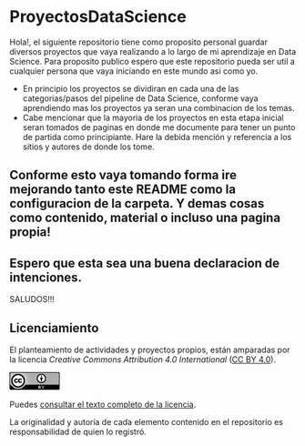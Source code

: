 # ProyectosDataScience
Hola!, el siguiente repositorio tiene como proposito personal guardar diversos proyectos que vaya realizando a lo largo de mi aprendizaje en Data Science.
Para proposito publico espero que este repositorio pueda ser util a cualquier persona que vaya iniciando en este mundo asi como yo.
* En principio los proyectos se dividiran en cada una de las categorias/pasos del pipeline de Data Science, conforme vaya aprendiendo mas los proyectos ya seran 
una combinacion de los temas.
* Cabe mencionar que la mayoria de los proyectos en esta etapa inicial seran tomados de paginas en donde me documente para tener un punto de partida como 
principiante. Hare la debida mención y referencia a los sitios y autores de donde los tome.


## Conforme esto vaya tomando forma ire mejorando tanto este README como la configuracion de la carpeta. Y demas cosas como contenido, material o incluso una pagina propia!
## Espero que esta sea una buena declaracion de intenciones.

SALUDOS!!!

## Licenciamiento ##

El planteamiento de actividades y proyectos propios, están amparadas por la
licencia _Creative Commons Attribution 4.0 International_
([CC BY 4.0](https://creativecommons.org/licenses/by/4.0/)).

![CC BY 4.0](./CCBY4.0_88x31.png "CC BY 4.0")

Puedes [consultar el texto completo de la licencia](./COPYING.md).

La originalidad y autoría de cada elemento contenido en el repositorio
es responsabilidad de quien lo registró.
